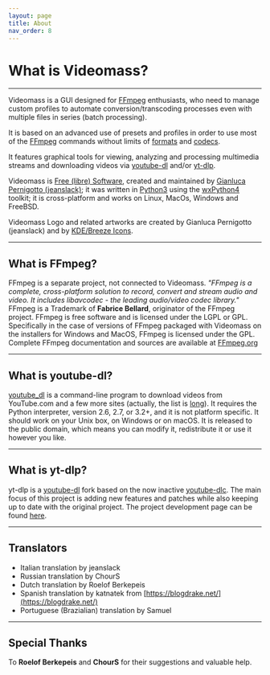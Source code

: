 ```yaml
---
layout: page
title: About
nav_order: 8
---
```


# What is Videomass?

---

Videomass is a GUI designed for [FFmpeg](https://www.ffmpeg.org/) 
enthusiasts, who need to manage custom profiles to automate conversion/transcoding 
processes even with multiple files in series (batch processing).      

It is based on an advanced use of presets and profiles in order to use most of 
the [FFmpeg](https://www.ffmpeg.org/) commands without limits of 
[formats](https://ffmpeg.org/ffmpeg-formats.html) and 
[codecs](https://ffmpeg.org/ffmpeg-codecs.html).   

It features graphical tools for viewing, analyzing and processing multimedia 
streams and downloading videos via [youtube-dl](http://ytdl-org.github.io/youtube-dl/) 
and/or [yt-dlp](https://github.com/yt-dlp/yt-dlp).  

Videomass is [Free (libre) Software](https://en.wikipedia.org/wiki/Free_software), 
created and maintained by [Gianluca Pernigotto (jeanslack)](https://github.com/jeanslack); 
it was written in [Python3](https://www.python.org/) using the 
[wxPython4](https://www.wxpython.org/) toolkit; it is cross-platform and works on 
Linux, MacOs, Windows and FreeBSD.   

Videomass Logo and related artworks are created by Gianluca Pernigotto 
(jeanslack) and by [KDE/Breeze Icons](https://github.com/KDE/breeze-icons).

---

## What is FFmpeg?

FFmpeg is a separate project, not connected to Videomass. *"FFmpeg is a
complete, cross-platform solution to record, convert and stream audio and video.
It includes libavcodec - the leading audio/video codec library."* FFmpeg is a
Trademark of **Fabrice Bellard**, originator of the FFmpeg project. FFmpeg is
free software and is licensed under the LGPL or GPL. Specifically in the case
of versions of FFmpeg packaged with Videomass on the installers for Windows and
MacOS, FFmpeg is licensed under the GPL. Complete FFmpeg documentation and
sources are available at [FFmpeg.org](https://www.ffmpeg.org/)

---

## What is youtube-dl?

[youtube_dl](http://ytdl-org.github.io/youtube-dl/) is a command-line program to
download videos from YouTube.com and a few more sites 
(actually, the list is [long](http://ytdl-org.github.io/youtube-dl/supportedsites.html)). 
It requires the Python interpreter, version 2.6, 2.7, or 3.2+, and it is not 
platform specific. It should work on your Unix box, on Windows or on macOS. It 
is released to the public domain, which means you can modify it, redistribute 
it or use it however you like.

---

## What is yt-dlp?

yt-dlp is a [youtube-dl](http://ytdl-org.github.io/youtube-dl/) fork based on 
the now inactive [youtube-dlc](https://github.com/blackjack4494/yt-dlc). The main 
focus of this project is adding new features and patches while also keeping up 
to date with the original project. The project development page can be found 
[here](https://github.com/yt-dlp/yt-dlp).

---

## Translators

- Italian translation by jeanslack
- Russian translation by ChourS
- Dutch translation by Roelof Berkepeis
- Spanish translation by katnatek from [https://blogdrake.net/](https://blogdrake.net/) 
- Portuguese (Brazialian) translation by Samuel

---

## Special Thanks

To **Roelof Berkepeis** and **ChourS** for their suggestions and valuable help.


